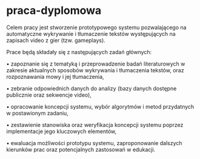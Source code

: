 # praca-dyplomowa

Celem pracy jest stworzenie prototypowego systemu pozwalającego na automatyczne wykrywanie i tłumaczenie tekstów występujących na zapisach video z gier (tzw. gameplays).

Prace będą składały się z następujących zadań głównych:

• zapoznanie się z tematyką i przeprowadzenie badań literaturowych w zakresie aktualnych sposobów wykrywania i tłumaczenia tekstów, oraz rozpoznawania mowy i jej tłumaczenia,

• zebranie odpowiednich danych do analizy (bazy danych dostępne publicznie oraz sekwencje video),

• opracowanie koncepcji systemu, wybór algorytmów i metod przydatnych w postawionym zadaniu,

• zestawienie stanowiska oraz weryfikacja koncepcji systemu poprzez implementacje jego kluczowych elementów,

• ewaluacja możliwości prototypu systemu, zaproponowanie dalszych kierunków prac oraz potencjalnych zastosowań w edukacji.
